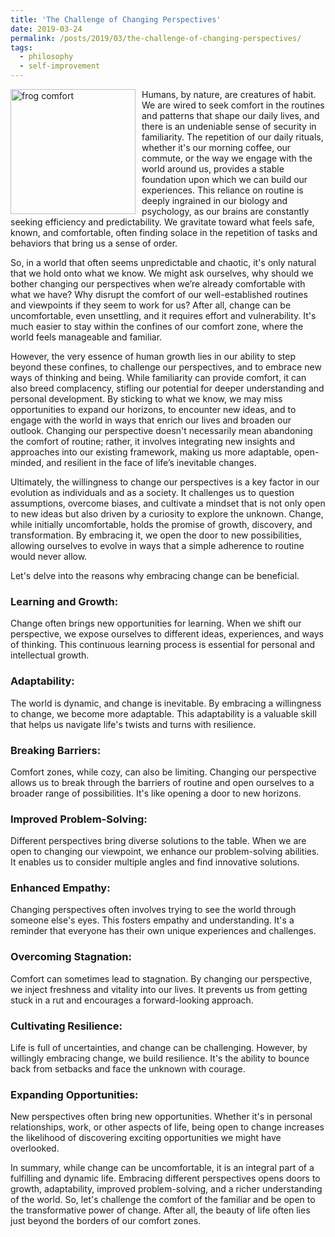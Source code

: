 ```yaml
---
title: 'The Challenge of Changing Perspectives'
date: 2019-03-24
permalink: /posts/2019/03/the-challenge-of-changing-perspectives/
tags:
  - philosophy
  - self-improvement
---
```


<img width="200" alt="frog comfort" src="/images/posts/the-challenge-of-changing-perspectives.png" style="float: left; margin-right: 10px;" /> Humans, by nature, are creatures of habit. We are wired to seek comfort in the routines and patterns that shape our daily lives, and there is an undeniable sense of security in familiarity. The repetition of our daily rituals, whether it's our morning coffee, our commute, or the way we engage with the world around us, provides a stable foundation upon which we can build our experiences. This reliance on routine is deeply ingrained in our biology and psychology, as our brains are constantly seeking efficiency and predictability. We gravitate toward what feels safe, known, and comfortable, often finding solace in the repetition of tasks and behaviors that bring us a sense of order.

So, in a world that often seems unpredictable and chaotic, it's only natural that we hold onto what we know. We might ask ourselves, why should we bother changing our perspectives when we’re already comfortable with what we have? Why disrupt the comfort of our well-established routines and viewpoints if they seem to work for us? After all, change can be uncomfortable, even unsettling, and it requires effort and vulnerability. It's much easier to stay within the confines of our comfort zone, where the world feels manageable and familiar.

However, the very essence of human growth lies in our ability to step beyond these confines, to challenge our perspectives, and to embrace new ways of thinking and being. While familiarity can provide comfort, it can also breed complacency, stifling our potential for deeper understanding and personal development. By sticking to what we know, we may miss opportunities to expand our horizons, to encounter new ideas, and to engage with the world in ways that enrich our lives and broaden our outlook. Changing our perspective doesn't necessarily mean abandoning the comfort of routine; rather, it involves integrating new insights and approaches into our existing framework, making us more adaptable, open-minded, and resilient in the face of life’s inevitable changes.

Ultimately, the willingness to change our perspectives is a key factor in our evolution as individuals and as a society. It challenges us to question assumptions, overcome biases, and cultivate a mindset that is not only open to new ideas but also driven by a curiosity to explore the unknown. Change, while initially uncomfortable, holds the promise of growth, discovery, and transformation. By embracing it, we open the door to new possibilities, allowing ourselves to evolve in ways that a simple adherence to routine would never allow.

Let's delve into the reasons why embracing change can be beneficial.

### Learning and Growth:
Change often brings new opportunities for learning. When we shift our perspective, we expose ourselves to different ideas, experiences, and ways of thinking. This continuous learning process is essential for personal and intellectual growth.

### Adaptability:
The world is dynamic, and change is inevitable. By embracing a willingness to change, we become more adaptable. This adaptability is a valuable skill that helps us navigate life's twists and turns with resilience.

### Breaking Barriers:
Comfort zones, while cozy, can also be limiting. Changing our perspective allows us to break through the barriers of routine and open ourselves to a broader range of possibilities. It's like opening a door to new horizons.

### Improved Problem-Solving:
Different perspectives bring diverse solutions to the table. When we are open to changing our viewpoint, we enhance our problem-solving abilities. It enables us to consider multiple angles and find innovative solutions.

### Enhanced Empathy:
Changing perspectives often involves trying to see the world through someone else's eyes. This fosters empathy and understanding. It's a reminder that everyone has their own unique experiences and challenges.

### Overcoming Stagnation:
Comfort can sometimes lead to stagnation. By changing our perspective, we inject freshness and vitality into our lives. It prevents us from getting stuck in a rut and encourages a forward-looking approach.

### Cultivating Resilience:
Life is full of uncertainties, and change can be challenging. However, by willingly embracing change, we build resilience. It's the ability to bounce back from setbacks and face the unknown with courage.

### Expanding Opportunities:
New perspectives often bring new opportunities. Whether it's in personal relationships, work, or other aspects of life, being open to change increases the likelihood of discovering exciting opportunities we might have overlooked.

In summary, while change can be uncomfortable, it is an integral part of a fulfilling and dynamic life. Embracing different perspectives opens doors to growth, adaptability, improved problem-solving, and a richer understanding of the world. So, let's challenge the comfort of the familiar and be open to the transformative power of change. After all, the beauty of life often lies just beyond the borders of our comfort zones.
